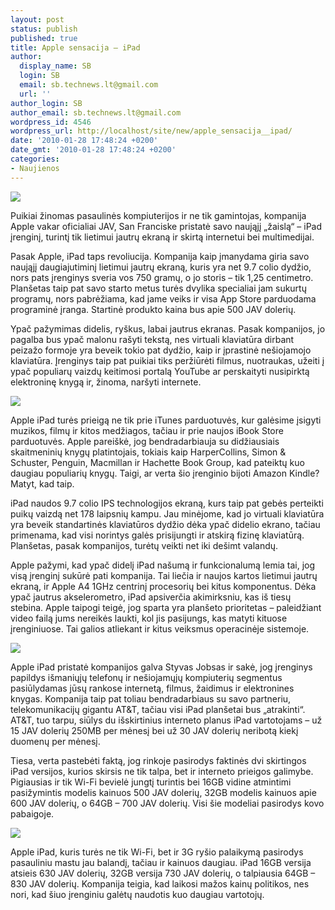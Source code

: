 ```yaml
---
layout: post
status: publish
published: true
title: Apple sensacija – iPad
author:
  display_name: SB
  login: SB
  email: sb.technews.lt@gmail.com
  url: ''
author_login: SB
author_email: sb.technews.lt@gmail.com
wordpress_id: 4546
wordpress_url: http://localhost/site/new/apple_sensacija__ipad/
date: '2010-01-28 17:48:24 +0200'
date_gmt: '2010-01-28 17:48:24 +0200'
categories:
- Naujienos
---
```

<div class="imgright"><img src="http://www.part.lt/img/de06ec3f2be85c0d1792b02a2bdfd128131.jpg"  /></div>
<p>Puikiai žinomas pasaulinės kompiuterijos ir ne tik gamintojas, kompanija Apple vakar oficialiai JAV, San Franciske pristatė savo naująjį „žaislą“ – iPad įrenginį, turintį tik lietimui jautrų ekraną ir skirtą internetui bei multimedijai.</p>
<p>Pasak Apple, iPad taps revoliucija. Kompanija kaip įmanydama giria savo naująjį daugiajutiminį lietimui jautrų ekraną, kuris yra net 9.7 colio dydžio, nors pats įrenginys sveria vos 750 gramų, o jo storis – tik 1,25 centimetro. Planšetas taip pat savo starto metus turės dvylika specialiai jam sukurtų programų, nors pabrėžiama, kad jame veiks ir visa App Store parduodama programinė įranga. Startinė produkto kaina bus apie 500 JAV dolerių.</p>
<p>Ypač pažymimas didelis, ryškus, labai jautrus ekranas. Pasak kompanijos, jo pagalba bus ypač malonu rašyti tekstą, nes virtuali klaviatūra dirbant peizažo formoje yra beveik tokio pat dydžio, kaip ir įprastinė nešiojamojo klaviatūra. Įrenginys taip pat puikiai tiks peržiūrėti filmus, nuotraukas, užeiti į ypač populiarų vaizdų keitimosi portalą YouTube ar perskaityti nusipirktą elektroninę knygą ir, žinoma, naršyti internete. </p>
<p><img src="http://www.part.lt/img/00440bedfaba2046931c2faff51862fc108.jpg" /></p>
<p>Apple iPad turės prieigą ne tik prie iTunes parduotuvės, kur galėsime įsigyti muzikos, filmų ir kitos medžiagos, tačiau ir prie naujos iBook Store parduotuvės. Apple pareiškė, jog bendradarbiauja su didžiausiais skaitmeninių knygų platintojais, tokiais kaip HarperCollins, Simon & Schuster, Penguin, Macmillan ir Hachette Book Group, kad pateiktų kuo daugiau populiarių knygų. Taigi, ar verta šio įrenginio bijoti Amazon Kindle? Matyt, kad taip.</p>
<p>iPad naudos 9.7 colio IPS technologijos ekraną, kurs taip pat gebės perteikti puikų vaizdą net 178 laipsnių kampu. Jau minėjome, kad jo virtuali klaviatūra yra beveik standartinės klaviatūros dydžio dėka ypač didelio ekrano, tačiau primenama, kad visi norintys galės prisijungti ir atskirą fizinę klaviatūrą. Planšetas, pasak kompanijos, turėtų veikti net iki dešimt valandų.</p>
<p>Apple pažymi, kad ypač didelį iPad našumą ir funkcionalumą lemia tai, jog visą įrenginį sukūrė pati kompanija. Tai liečia ir naujos kartos lietimui jautrų ekraną, ir Apple A4 1GHz centrinį procesorių bei kitus komponentus. Dėka ypač jautrus akselerometro, iPad apsiverčia akimirksniu, kas iš tiesų stebina. Apple taipogi teigė, jog sparta yra planšeto prioritetas – paleidžiant video failą jums nereikės laukti, kol jis pasijungs, kas matyti kituose įrenginiuose. Tai galios atliekant ir kitus veiksmus operacinėje sistemoje.</p>
<p><img src="http://www.part.lt/img/574a138d01dbcb8d5018f35be8001cad754.jpg" /></p>
<p>Apple iPad pristatė kompanijos galva Styvas Jobsas ir sakė, jog įrenginys papildys išmaniųjų telefonų ir nešiojamųjų kompiuterių segmentus pasiūlydamas jūsų rankose internetą, filmus, žaidimus ir elektronines knygas. Kompanija taip pat toliau bendradarbiaus su savo partneriu, telekomunikacijų gigantu AT&T, tačiau visi iPad planšetai bus „atrakinti“. AT&T, tuo tarpu, siūlys du išskirtinius interneto planus iPad vartotojams – už 15 JAV dolerių 250MB per mėnesį bei už 30 JAV dolerių neribotą kiekį duomenų per mėnesį.</p>
<p>Tiesa, verta pastebėti faktą, jog rinkoje pasirodys faktinės dvi skirtingos iPad versijos, kurios skirsis ne tik talpa, bet ir interneto prieigos galimybe. Pigiausias ir tik Wi-Fi bevielė jungtį turintis bei 16GB vidine atmintimi pasižymintis modelis kainuos 500 JAV dolerių, 32GB modelis kainuos apie 600 JAV dolerių, o 64GB – 700 JAV dolerių. Visi šie modeliai pasirodys kovo pabaigoje.</p>
<p><img src="http://www.part.lt/img/5681dadaab4bedf79b950c38645086f1803.jpg" /></p>
<p>Apple iPad, kuris turės ne tik Wi-Fi, bet ir 3G ryšio palaikymą pasirodys pasauliniu mastu jau balandį, tačiau ir kainuos daugiau. iPad 16GB versija atsieis 630 JAV dolerių, 32GB versija 730 JAV dolerių, o talpiausia 64GB – 830 JAV dolerių. Kompanija teigia, kad laikosi mažos kainų politikos, nes nori, kad šiuo įrenginiu galėtų naudotis kuo daugiau vartotojų.</p>
<p><object width="560" height="340"><param name="movie" value="http://www.youtube.com/v/RiCZEZKfP3s&hl=en_GB&fs=1&"></param><param name="allowFullScreen" value="true"></param><param name="allowscriptaccess" value="always"></param><embed src="http://www.youtube.com/v/RiCZEZKfP3s&hl=en_GB&fs=1&" type="application/x-shockwave-flash" allowscriptaccess="always" allowfullscreen="true" width="560" height="340"></embed></object><br /></p>
